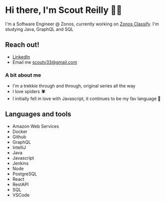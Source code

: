 # Hi there, I'm Scout Reilly 🖖🏻

I'm a Software Engineer @ Zonos, currently working on [Zonos Classify](https://zonos.com/zonos-classify-hs-codes). I'm studying Java, GraphQL and SQL

## Reach out! 
- [LinkedIn](https://www.linkedin.com/in/scout-reilly/)
- Email me scouty33@gmail.com

### A bit about me
- I'm a trekkie through and through, original series all the way 
- I love spiders 🕷
- I initially fell in love with Javascript, it continues to be my fav language 🎉

## Languages and tools 
- Amazon Web Services
- Docker
- Github
- GraphQL
- IntelliJ
- Java
- Javascript
- Jenkins
- Node
- PostgreSQL
- React
- RestAPI
- SQL
- VSCode
